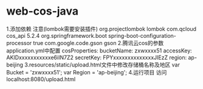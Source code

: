 # web-cos-java
1.添加依赖  注意(lombok需要安装插件)
        <dependency>
            <groupId>org.projectlombok</groupId>
            <artifactId>lombok</artifactId>
        </dependency>
        <dependency>
            <groupId>com.qcloud</groupId>
            <artifactId>cos_api</artifactId>
            <version>5.2.4</version>
        </dependency>
        <dependency>
            <groupId>org.springframework.boot</groupId>
            <artifactId>spring-boot-configuration-processor</artifactId>
            <optional>true</optional>
        </dependency>
        <dependency>
            <groupId>com.google.code.gson</groupId>
            <artifactId>gson</artifactId>
        </dependency>
2.腾讯云cos的参数  application.yml中配置
    cosProperties:
      bucketName: zxwxxxx51
      accessKey: AKIDxxxxxxxxxxxe6iIN7Z2
      secretKey: FPYxxxxxxxxxxxxxxJIEzZ
      region: ap-beijing
3.resources/static/upload.html文件中修改存储桶名称及地区
        var Bucket = 'zxwxxxx51';
        var Region = 'ap-beijing';
4.运行项目  访问localhost:8080/upload.html

